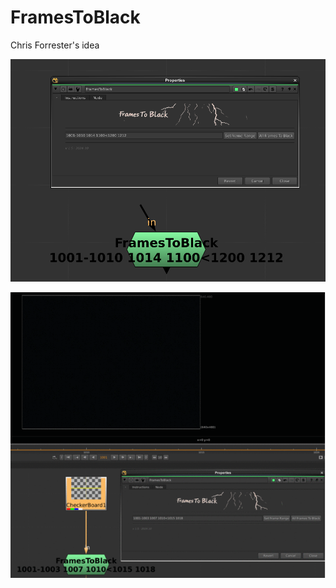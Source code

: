 # FramesToBlack
Chris Forrester's idea

![alt text](https://github.com/thomasgreenhalgh/Uploads/blob/main/Screenshot%202024-11-11%20at%2020.47.45.png)

![alt text](https://github.com/thomasgreenhalgh/Uploads/blob/main/gifmaker_me.gif)
